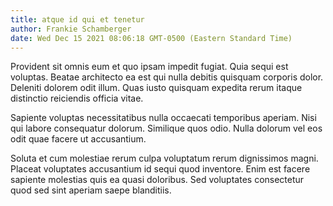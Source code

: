```yaml
---
title: atque id qui et tenetur
author: Frankie Schamberger
date: Wed Dec 15 2021 08:06:18 GMT-0500 (Eastern Standard Time)
---
```

Provident sit omnis eum et quo ipsam impedit fugiat. Quia sequi est voluptas. Beatae architecto ea est qui nulla debitis quisquam corporis dolor. Deleniti dolorem odit illum. Quas iusto quisquam expedita rerum itaque distinctio reiciendis officia vitae.

 Sapiente voluptas necessitatibus nulla occaecati temporibus aperiam. Nisi qui labore consequatur dolorum. Similique quos odio. Nulla dolorum vel eos odit quae facere ut accusantium.

 Soluta et cum molestiae rerum culpa voluptatum rerum dignissimos magni. Placeat voluptates accusantium id sequi quod inventore. Enim est facere sapiente molestias quis ea quasi doloribus. Sed voluptates consectetur quod sed sint aperiam saepe blanditiis.